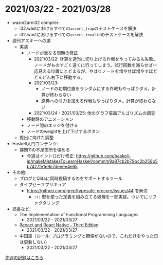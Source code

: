 # 2021/03/22 - 2021/03/28

- wasm2arm32 compiler:
    - i32.wastにおけるすべての`assert_trap`のテストケースを解決
    - i32.wastにおけるすべての`assert_invalid`のテストケースを解決
- 週刊アスキーへの道
    - 実装
        - ノードが重なる問題の修正
            - 2021/03/22: 計算を適当に切り上げる作戦をやってみるも失敗。ノードがものすごく遠くに行ってしまう。試行回数を減らせば一応見える位置にとどまるが、やはりノードを増やせば増やすほどどんどん右下に移動する。
            - 2021/03/23:
                - ノードの初期位置をランダムにする作戦もやっぱりダメ。計算が終わらない
                - 原典への引力を加える作戦もやっぱりダメ。計算が終わらない
            - 2021/03/24 - 2021/03/25: 他のグラフ描画アルゴリズムの調査
        - 移動時のアニメーション
        - ノード間のエッジを付ける
        - ノードのweightを上げ下げするボタン
    - 提出に向けた調整
- Haskell入門コンテンツ:
    - 課題11の不足箇所を埋める
        - 今週はイントロだけ修正: <https://github.com/haskell-jp/makeMistakesToLearnHaskell/commit/9a87cb2b79bc2b256b5b7427fe1e9e7deeee4e65>
- その他:
    - ブログとQiitaに同時投稿するのをサポートするツール
    - タイプセーフプリキュア
        - <https://github.com/igrep/typesafe-precure/issues/44> を解決
            - `:+:` 型を使った定義を組み立てる処理を一部実装。ついでにリファクタリング
- 読書など:
    - The Implementation of Functional Programming Languages
        - 2021/03/22 - 2021/03/27
    - [Reeact and React Native - Third Edition](https://www.packtpub.com/product/react-and-react-native-third-edition/9781839211140)
        - 2021/03/22 - 2021/03/27
    - 中国語（ルール: プログラミングと関係がないので、これだけをやった日は更新しない）
        - 2021/03/22 - 2021/03/27

[先週の記録はこちら](https://github.com/igrep/daily-commits/blob/c7fc53bdd57e4d61c2252f96541a3f97ab011be2/yesterday.md)
